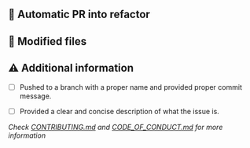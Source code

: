 ## :memo:  Automatic PR into refactor

<!-- Write your description here -->

## :file_folder:  Modified files
<!-- Diff files - START -->
<!-- Diff files - END -->


## :warning: Additional information
* [ ] Pushed to a branch with a proper name and provided proper commit message.
* [ ] Provided a clear and concise description of what the issue is.


*Check [CONTRIBUTING.md][contributing] and [CODE_OF_CONDUCT.md][code] for more information*

[contributing]: https://github.com/MAPL/.github/blob/main/CONTRIBUTING.md
[code]: https://github.com/MAPL/.github/blob/main/CODE_OF_CONDUCT.md
